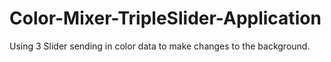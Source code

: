# Color-Mixer-TripleSlider-Application
Using 3 Slider sending in color data to make changes to the background.
